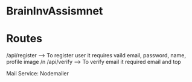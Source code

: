 ﻿# BrainInvAssismnet

# Routes
/api/register  --> To register user it requires vaild email, password, name, profile image /n
/api/verify    --> To verify email it required email and top

Mail Service: Nodemailer
